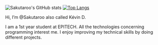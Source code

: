 ![Sakutaroo's GitHub stats](https://github-readme-stats.vercel.app/api?username=Sakutaroo&show_icons=true&theme=radical&count_private=true&hide=prs,contribs)
[![Top Langs](https://github-readme-stats.vercel.app/api/top-langs/?username=Sakutaroo&layout=compact&theme=radical)](https://github.com/Sakutaroo/github-readme-stats)

Hi, I’m @Sakutaroo also called Kévin D.

I am a 1st year student at EPITECH. All the technologies concerning programming interest me. I enjoy improving my technical skills by doing different projects.
